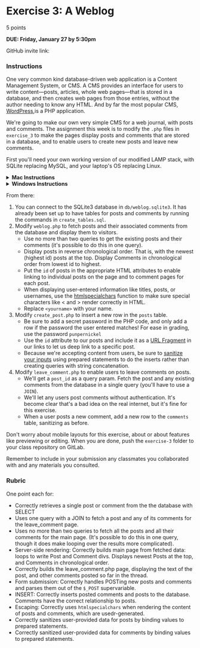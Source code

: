 # Exercise 3: A Weblog

5 points

**DUE: Friday, January 27 by 5:30pm**

GitHub invite link:

### Instructions

One very common kind database-driven web application is a Content Management
System, or CMS. A CMS provides an interface for users to write content—posts,
articles, whole web pages—that is stored in a database, and then creates web
pages from those entries, without the author needing to know any HTML. And by
far the most popular CMS, [WordPress](https://wordpress.com/),is a PHP
application.

We're going to make our own very simple CMS for a web journal, with posts and
comments. The assignment this week is to modify the `.php` files in `exercise_3`
to make the pages display posts and comments that are stored in a database, and
to enable users to create new posts and leave new comments.

First you'll need your own working version of our modified LAMP stack, with
SQLite replacing MySQL, and your laptop's OS replacing Linux.

<details>
    <summary><b>Mac Instructions</b></summary>

    - Install PHP: https://www.php.net/manual/en/install.macosx.packages.php)
    - Apache and SQLite are already installed
</details>

<details>
    <summary><b>Windows Instructions</b></summary>

    - Install LAMP for WSL: https://www.makeuseof.com/set-up-a-lamp-test-environment-wsl/
    - Download SQLite: https://www.sqlite.org/download.html
</details>

From there:
1. You can connect to the SQLite3 database in `db/weblog.sqlite3`. It has
  already been set up to have tables for posts and comments by running the
  commands in `create_tables.sql`.
1. Modify `weblog.php` to fetch posts and their associated comments from the
    database and display them to visitors.
    - Use no more than two queries to get the existing posts and their comments
      (it's possible to do this in one query).
    - Display posts in reverse chronological order. That is, with the newest
      (highest id) posts at the top. Display Comments in chronological order from
      lowest id to highest.
    - Put the `id` of posts in the appropriate HTML attributes to enable
      linking to individual posts on the page and to comment pages for each post.
    - When displaying user-entered information like titles, posts, or usernames, use
      the [htmlspecialchars](https://www.php.net/manual/en/function.htmlspecialchars.php)
      function to make sure special characters like < and > render correctly in HTML.
    - Replace `<yourname>` with your name.
1. Modify `create_post.php` to insert a new row in the `posts` table.
    - Be sure to add a secret password in the PHP code, and only add a row if the
      password the user entered matches! For ease in grading, use the password `punpernickel`
    - Use the `id` attribute to our posts and include it as a
      [URL Fragment](https://en.wikipedia.org/wiki/URI_fragment) in our links to
      let us deep link to a specific post.
    - Because we're accepting content from users, be sure to
      [sanitize your inputs](https://xkcd.com/327/) using prepared statements to
  do the inserts rather than creating queries with string concatenation.
1. Modify `leave_comment.php` to enable users to leave comments on posts.
    - We'll get a `post_id` as a query param. Fetch the post and any existing
      comments from the database in a single query (you'll have to use a `JOIN`).
    - We'll let any users post comments without authentication. It's become clear
      that's a bad idea on the real internet, but it's fine for this exercise.
    - When a user posts a new comment, add a new row to the `comments` table,
      sanitizing as before.

Don't worry about mobile layouts for this exercise, about or about features like
previewing or editing. When you are done, push the `exercise-3` folder to your
class repository on GitLab.

Remember to include in your submission any classmates you collaborated with and
any materials you consulted.

### Rubric

One point each for:
- Correctly retrieves a single post or comment from the the database with SELECT
- Uses one query with a JOIN to fetch a post and any of its
  comments for the leave_comment page.
- Uses no more than two queries to fetch all the posts and all their comments
  for the main page. (It's possible to do this in one query, though it does make
  looping over the results more complicated).
- Server-side rendering: Correctly builds main page from fetched data: loops to
  write Post and Comment divs. Displays newest Posts at the top, and Comments in
  chronological order.
- Correctly builds the leave_comment.php page, displaying the text of the post,
  and other comments posted so far in the thread.
- Form submission: Correctly handles POSTing new posts and comments and parses
  them out of the `$_POST` supervariable.
- INSERT: Correctly inserts posted comments and posts to the database. Comments
  have the correct relationship to posts.
- Escaping: Correctly uses `htmlspecialchars` when rendering the content of posts
  and comments, which are usedr-generated.
- Correctly sanitizes user-provided data for posts by binding values to prepared 
  statements.
- Correctly sanitized user-provided data for comments by binding values to prepared 
  statements.
